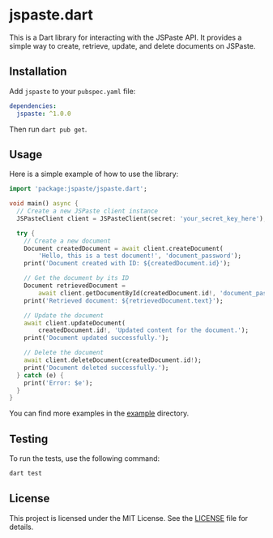 # jspaste.dart

This is a Dart library for interacting with the JSPaste API. It provides a simple way to create, retrieve, update, and delete documents on JSPaste.

## Installation

Add `jspaste` to your `pubspec.yaml` file:

```yaml
dependencies:
  jspaste: ^1.0.0
```

Then run `dart pub get`.

## Usage

Here is a simple example of how to use the library:

```dart
import 'package:jspaste/jspaste.dart';

void main() async {
  // Create a new JSPaste client instance
  JSPasteClient client = JSPasteClient(secret: 'your_secret_key_here');

  try {
    // Create a new document
    Document createdDocument = await client.createDocument(
        'Hello, this is a test document!', 'document_password');
    print('Document created with ID: ${createdDocument.id}');

    // Get the document by its ID
    Document retrievedDocument =
        await client.getDocumentById(createdDocument.id!, 'document_password');
    print('Retrieved document: ${retrievedDocument.text}');

    // Update the document
    await client.updateDocument(
        createdDocument.id!, 'Updated content for the document.');
    print('Document updated successfully.');

    // Delete the document
    await client.deleteDocument(createdDocument.id!);
    print('Document deleted successfully.');
  } catch (e) {
    print('Error: $e');
  }
}
```

You can find more examples in the [example](example/jspaste_example.dart) directory.

## Testing

To run the tests, use the following command:

```sh
dart test
```

## License

This project is licensed under the MIT License. See the [LICENSE](LICENSE) file for details.